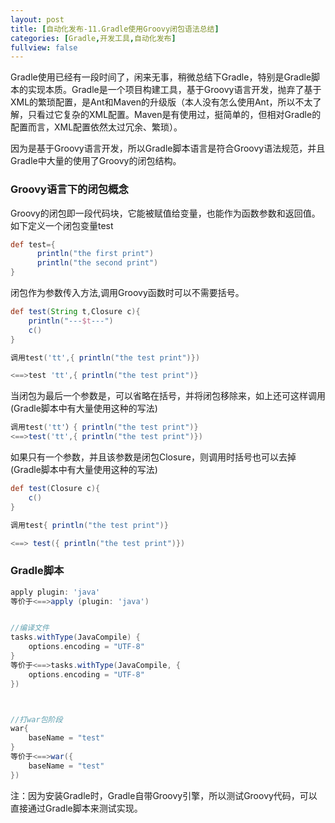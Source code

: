 ```yaml
---
layout: post
title: [自动化发布-11.Gradle使用Groovy闭包语法总结]
categories: [Gradle,开发工具,自动化发布]
fullview: false
---
```

Gradle使用已经有一段时间了，闲来无事，稍微总结下Gradle，特别是Gradle脚本的实现本质。Gradle是一个项目构建工具，基于Groovy语言开发，抛弃了基于XML的繁琐配置，是Ant和Maven的升级版（本人没有怎么使用Ant，所以不太了解，只看过它复杂的XML配置。Maven是有使用过，挺简单的，但相对Gradle的配置而言，XML配置依然太过冗余、繁琐）。

因为是基于Groovy语言开发，所以Gradle脚本语言是符合Groovy语法规范，并且Gradle中大量的使用了Groovy的闭包结构。

### Groovy语言下的闭包概念

Groovy的闭包即一段代码块，它能被赋值给变量，也能作为函数参数和返回值。如下定义一个闭包变量test
```groovy
def test={
      println("the first print")
      println("the second print")
}
```

闭包作为参数传入方法,调用Groovy函数时可以不需要括号。
```groovy
def test(String t,Closure c){
	println("---$t---")
	c()
}

调用test('tt',{ println("the test print")})

<==>test 'tt',{ println("the test print")}
```

当闭包为最后一个参数是，可以省略在括号，并将闭包移除来，如上还可这样调用(Gradle脚本中有大量使用这种的写法)
```groovy
调用test('tt'）{ println("the test print")}
<==>test('tt',{ println("the test print")})
```

如果只有一个参数，并且该参数是闭包Closure，则调用时括号也可以去掉(Gradle脚本中有大量使用这种的写法)
```groovy
def test(Closure c){
    c()
}

调用test{ println("the test print")} 

<==> test({ println("the test print")})
```

### Gradle脚本

```gradle
apply plugin: 'java'
等价于<==>apply (plugin: 'java')


//编译文件
tasks.withType(JavaCompile) {
	options.encoding = "UTF-8"
}
等价于<==>tasks.withType(JavaCompile, {
	options.encoding = "UTF-8"
})



//打war包阶段
war{
	baseName = "test"
}
等价于<==>war({
	baseName = "test"
})
```

注：因为安装Gradle时，Gradle自带Groovy引擎，所以测试Groovy代码，可以直接通过Gradle脚本来测试实现。
